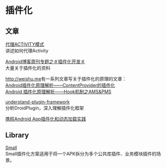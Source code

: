 # 插件化

## 文章
[代理ACTIVITY模式
](https://zhuanlan.zhihu.com/p/21335594?f3fb8ead20=dafca61abd3171ed5bf8b55ab023f7cf)  
讲述如何代理Activity  

[Android博客周刊专题之＃插件化开发＃](http://www.androidblog.cn/index.php/Index/detail/id/16)  
大量关于插件化的资料  


<http://weishu.me>有一系列文章写关于插件化的原理的文章：  
[Android插件化原理解析——ContentProvider的插件化
](http://weishu.me/2016/07/12/understand-plugin-framework-content-provider/)  
[Android 插件化原理解析——Hook机制之AMS&PMS](http://weishu.me/2016/03/07/understand-plugin-framework-ams-pms-hook/?utm_source=tuicool&utm_medium=referral)

[understand-plugin-framework](https://github.com/tiann/understand-plugin-framework)  
分析DroidPlugin，深入理解插件化框架

[携程Android App插件化和动态加载实践](http://www.infoq.com/cn/articles/ctrip-android-dynamic-loading)  

## Library
[Small](https://github.com/wequick/Small/tree/master/Android)    
Small插件化方案适用于将一个APK拆分为多个公共库插件、业务模块插件的场景。  

